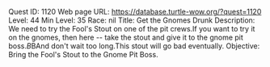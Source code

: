 Quest ID: 1120
Web page URL: https://database.turtle-wow.org/?quest=1120
Level: 44
Min Level: 35
Race: nil
Title: Get the Gnomes Drunk
Description: We need to try the Fool's Stout on one of the pit crews.If you want to try it on the gnomes, then here -- take the stout and give it to the gnome pit boss.$B$BAnd don't wait too long.This stout will go bad eventually.
Objective: Bring the Fool's Stout to the Gnome Pit Boss.
